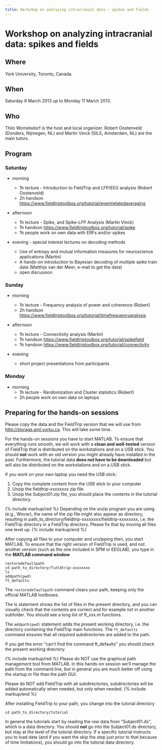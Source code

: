 ```yaml
---
title: Workshop on analyzing intracranial data - spikes and fields
---
```


# Workshop on analyzing intracranial data: spikes and fields

## Where

York University, Toronto, Canada.

## When

Saturday 9 March 2013 up to Monday 11 March 2013.

## Who

Thilo Womelsdorf is the host and local organizer. Robert Oostenveld (Donders, Nijmegen, NL) and Martin Vinck (SILS, Amsterdam, NL) are the main tutors.

## Program

### Saturday

- morning

  - 1h lecture - Introduction to FieldTrip and LFP/EEG analysis (Robert Oostenveld)
  - 2h handson <https://www.fieldtriptoolbox.org/tutorial/eventrelatedaveraging>

- afternoon

  - 1h lecture - Spike, and Spike-LFP Analysis (Martin Vinck)
  - 1h handson <https://www.fieldtriptoolbox.org/tutorial/spike>
  - 1h people work on own data with ERFs and/or spikes

- evening - special interest lectures on decoding methods
  - Use of entropy and mutual information measures for neuroscience applications (Martin)
  - A hands-on introduction to Bayesian decoding of multiple spike train data (Matthijs van der Meer; e-mail to get the data)
  - open discussion

### Sunday

- morning

  - 1h lecture - Frequency analysis of power and coherence (Robert)
  - 2h handson <https://www.fieldtriptoolbox.org/tutorial/timefrequencyanalysis>

- afternoon

  - 1h lecture - Connectivity analysis (Martin)
  - 1h handson <https://www.fieldtriptoolbox.org/tutorial/spikefield>
  - 1h handson <https://www.fieldtriptoolbox.org/tutorial/connectivity>

- evening
  - short project presentations from participants

### Monday

- morning
  - 1h lecture - Randomization and Cluster statistics (Robert)
  - 2h people work on own data on laptops

## Preparing for the hands-on sessions

Please copy the data and the FieldTrip version that we will use from <http://storage.aml.yorku.ca>. This will take some time.

For the hands-on sessions you have to start MATLAB. To ensure that
everything runs smooth, we will work with a **clean and well-tested**
version of FieldTrip that is distributed on the workstations and on a USB stick. You should **not** work with an old version you might already have installed in the past. Furthermore, the tutorial data **does not have to be downloaded** but will also be distributed on the workstations and on a USB stick.

If you work on your own laptop you need the USB stick:

1.  Copy the complete content from the USB stick to your computer
2.  Unzip the fieldtrip-xxxxxxxx.zip file.
3.  Unzip the Subject01.zip file, you should place the contents in the tutorial directory.

{% include markup/red %}
Depending on the unzip program you are using (e.g., Winrar), the name of the zip file might also appear as directory, resulting in path_to_directory/fieldtrip-xxxxxxxx/fieldtrip-xxxxxxxx, i.e. the FieldTrip directory in a FieldTrip directory. Please fix that by moving all files one level up.
{% include markup/end %}

After copying all files to your computer and unzipping then, you start MATLAB. To ensure that the right version of FieldTrip is used, and not another version (such as the one included in SPM or EEGLAB), you type in the **MATLAB command window**

    restoredefaultpath
    cd path_to_directory/fieldtrip-xxxxxxxx
    ls
    addpath(pwd)
    ft_defaults

The `restoredefaultpath` command clears your path, keeping only the official MATLAB toolboxes.

The ls statement shows the list of files in the present directory, and you can visually check that the contents are correct and for example not in another subfolder. You should see a long list of ft_xxx.m functions.

The `addpath(pwd)` statement adds the present working directory, i.e. the directory containing the FieldTrip main functions. The `ft_defaults` command ensures that all required subdirectories are added to the path.

If you get the error "can't find the command ft_defaults" you should check the present working directory.

{% include markup/red %}
Please do NOT use the graphical path management tool from MATLAB. In this hands-on session we'll manage the path from the command line, but in general you are much better off using the startup.m file than the path GUI.

Please do NOT add FieldTrip with all subdirectories, subdirectories will be added automatically when needed, but only when needed.
{% include markup/end %}

After installing FieldTrip to your path, you change into the tutorial directory

    cd path_to_directory/tutorial

In general the tutorials start by reading the raw data from "Subject01.ds", which is a data directory. You should **not** go into the Subject01.ds directory, but stay at the level of the tutorial directory. If a specific tutorial instructs you to load data (and if you want the skip the step just prior to that because of time limitations), you should go into the tutorial data directory.

